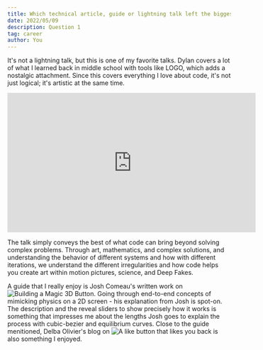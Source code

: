 ```yaml
---
title: Which technical article, guide or lightning talk left the biggest positive impression on you? Why? Ideally, this article would not be associated with Vercel or web development, by the way! Please provide links.
date: 2022/05/09
description: Question 1
tag: career
author: You
---
```


It's not a lightning talk, but this is one of my favorite talks. Dylan covers a lot of what I learned back in middle school with tools like LOGO, which adds a nostalgic attachment. Since this covers everything I love about code, it's not just logical; it's artistic at the same time.

<iframe width="560" height="315" src="https://www.youtube.com/embed/6avJHaC3C2U" title="YouTube video player" frameborder="0" allow="accelerometer; autoplay; clipboard-write; encrypted-media; gyroscope; picture-in-picture" allowfullscreen></iframe>
   
The talk simply conveys the best of what code can bring beyond solving complex problems. Through art, mathematics, and complex solutions, and understanding the behavior of different systems and how with different iterations, we understand the different irregularities and how code helps you create art within motion pictures, science, and Deep Fakes.
  
A guide that I really enjoy is Josh Comeau's written work on ![Building a Magic 3D Button](https://www.joshwcomeau.com/animation/3d-button/). Going through end-to-end concepts of mimicking physics on a 2D screen - his explanation from Josh is spot-on. The description and the reveal sliders to show precisely how it works is something that impresses me about the lengths Josh goes to explain the process with cubic-bezier and equilibrium curves. Close to the guide menitioned, Delba Olivier's blog on ![A like button that likes you back](https://delba.dev/blog/a-like-button-that-likes-you-back) is also something I enjoyed.